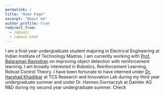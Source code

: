 ```yaml
---
permalink: /
title: "Home Page"
excerpt: "About me"
author_profile: true
redirect_from: 
  - /about/
  - /about.html
---
```


I am a final year undergraduate student majoring in Electrical Engineering at Indian Institute of Technology Madras. I am currently working with 
[Prof. Balaraman Ravindran](https://www.cse.iitm.ac.in/~ravi/) on improving object detection with reinforcement learning. I am
broadly interested in Robotics, Reinforcement Learning, Robust Control Theory. I have been fortunate to have interned under [Dr. Harshad Khadilkar](https://sites.google.com/view/harshad/home) at TCS Research and Innovation Lab during my third year undergraduate summer and under Dr. Hannes Gorniaczyk at Daimler AG R&D during my second year undergraduate summer. Check